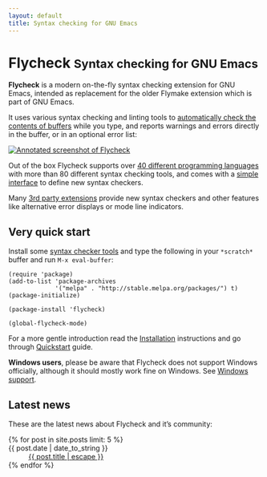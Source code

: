 ```yaml
---
layout: default
title: Syntax checking for GNU Emacs
---
```


# Flycheck <small>Syntax checking for GNU Emacs</small> #

**Flycheck** is a modern on-the-fly syntax checking extension for GNU Emacs,
intended as replacement for the older Flymake extension which is part of GNU
Emacs.

It uses various syntax checking and linting tools to
[automatically check the contents of buffers][checking] while you type, and
reports warnings and errors directly in the buffer, or in an optional error
list:

[![Annotated screenshot of Flycheck](manual/latest/images/flycheck-annotated.png)](manual/latest/images/flycheck-annotated.png)

Out of the box Flycheck supports over
[40 different programming languages][languages] with more than 80 different
syntax checking tools, and comes with a [simple interface][definitions] to
define new syntax checkers.

Many [3rd party extensions]({{site.baseurl}}/extensions.html) provide new syntax
checkers and other features like alternative error displays or mode line
indicators.

[checking]: {{site.baseurl}}/manual/latest/Checking-buffers.html#Checking-buffers
[languages]: {{site.baseurl}}/manual/latest/Supported-languages.html#Supported-languages
[definitions]: {{site.baseurl}}/manual/latest/Defining-syntax-checkers.html#Defining-syntax-checkers

## Very quick start ##

Install some [syntax checker tools][languages] and type the following in
your `*scratch*` buffer and run `M-x eval-buffer`:

    (require 'package)
    (add-to-list 'package-archives
                 '("melpa" . "http://stable.melpa.org/packages/") t)
    (package-initialize)

    (package-install 'flycheck)

    (global-flycheck-mode)

For a more gentle introduction read the [Installation][] instructions and go
through [Quickstart][] guide.

**Windows users**, please be aware that Flycheck does not support Windows
officially, although it should mostly work fine on Windows.  See
[Windows support][].

[Windows support]: {{site.baseurl}}/manual/latest/Installation.html#index-Windows
[Installation]: {{site.baseurl}}/manual/latest/Installation.html#Installation
[Quickstart]: {{site.baseurl}}/manual/latest/Quickstart.html#Quickstart

## Latest news ##

These are the latest news about Flycheck and it’s community:

<div class="post-list">
<dl>
{% for post in site.posts limit: 5 %}
<dt>{{ post.date | date_to_string }}</dt>
<dd><a href="{{site.baseurl}}{{post.url}}">{{ post.title | escape }}</a></dd>
{% endfor %}
</dl>
</div>
